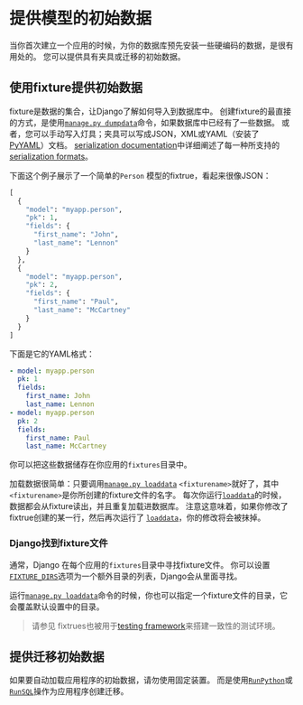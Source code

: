 # 提供模型的初始数据

当你首次建立一个应用的时候，为你的数据库预先安装一些硬编码的数据，是很有用处的。 您可以提供具有夹具或迁移的初始数据。

## 使用fixture提供初始数据

fixture是数据的集合，让Django了解如何导入到数据库中。 创建fixture的最直接的方式，是使用[`manage.py dumpdata`](https://yiyibooks.cn/__trs__/xx/Django_1.11.6/ref/django-admin.html#django-admin-dumpdata)命令，如果数据库中已经有了一些数据。 或者，您可以手动写入灯具；夹具可以写成JSON，XML或YAML（安装了[PyYAML](http://www.pyyaml.org/)）文档。 [serialization documentation](https://yiyibooks.cn/__trs__/xx/Django_1.11.6/topics/serialization.html)中详细阐述了每一种所支持的[serialization formats](https://yiyibooks.cn/__trs__/xx/Django_1.11.6/topics/serialization.html#serialization-formats)。

下面这个例子展示了一个简单的`Person` 模型的fixtrue，看起来很像JSON：

```python
[
  {
    "model": "myapp.person",
    "pk": 1,
    "fields": {
      "first_name": "John",
      "last_name": "Lennon"
    }
  },
  {
    "model": "myapp.person",
    "pk": 2,
    "fields": {
      "first_name": "Paul",
      "last_name": "McCartney"
    }
  }
]
```

下面是它的YAML格式：

```yaml
- model: myapp.person
  pk: 1
  fields:
    first_name: John
    last_name: Lennon
- model: myapp.person
  pk: 2
  fields:
    first_name: Paul
    last_name: McCartney
```

你可以把这些数据储存在你应用的`fixtures`目录中。

加载数据很简单：只要调用[`manage.py loaddata`](https://yiyibooks.cn/__trs__/xx/Django_1.11.6/ref/django-admin.html#django-admin-loaddata) `<fixturename>`就好了，其中`<fixturename>`是你所创建的fixture文件的名字。 每次你运行[`loaddata`](https://yiyibooks.cn/__trs__/xx/Django_1.11.6/ref/django-admin.html#django-admin-loaddata)的时候，数据都会从fixture读出，并且重复加载进数据库。 注意这意味着，如果你修改了fixtrue创建的某一行，然后再次运行了 [`loaddata`](https://yiyibooks.cn/__trs__/xx/Django_1.11.6/ref/django-admin.html#django-admin-loaddata)，你的修改将会被抹掉。

### Django找到fixture文件

通常，Django 在每个应用的`fixtures`目录中寻找fixture文件。 你可以设置[`FIXTURE_DIRS`](https://yiyibooks.cn/__trs__/xx/Django_1.11.6/ref/settings.html#std:setting-FIXTURE_DIRS)选项为一个额外目录的列表，Django会从里面寻找。

运行[`manage.py loaddata`](https://yiyibooks.cn/__trs__/xx/Django_1.11.6/ref/django-admin.html#django-admin-loaddata)命令的时候，你也可以指定一个fixture文件的目录，它会覆盖默认设置中的目录。

> 请参见
fixtrues也被用于[testing framework](https://yiyibooks.cn/__trs__/xx/Django_1.11.6/topics/testing/tools.html#topics-testing-fixtures)来搭建一致性的测试环境。

## 提供迁移初始数据

如果要自动加载应用程序的初始数据，请勿使用固定装置。 而是使用[`RunPython`](https://yiyibooks.cn/__trs__/xx/Django_1.11.6/ref/migration-operations.html#django.db.migrations.operations.RunPython)或[`RunSQL`](https://yiyibooks.cn/__trs__/xx/Django_1.11.6/ref/migration-operations.html#django.db.migrations.operations.RunSQL)操作为应用程序创建迁移。